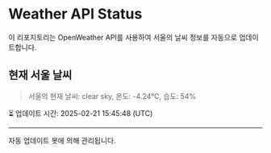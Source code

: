 
# Weather API Status

이 리포지토리는 OpenWeather API를 사용하여 서울의 날씨 정보를 자동으로 업데이트합니다.

## 현재 서울 날씨
> 서울의 현재 날씨: clear sky, 온도: -4.24°C, 습도: 54%

⏳ 업데이트 시간: 2025-02-21 15:45:48 (UTC)

---
자동 업데이트 봇에 의해 관리됩니다.

